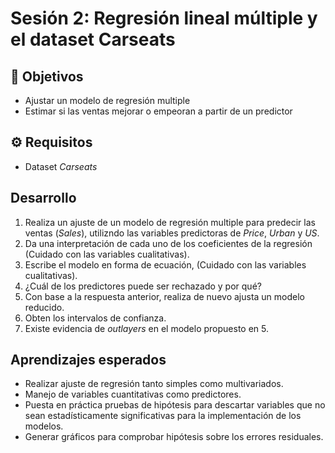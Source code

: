 # Sesión 2: Regresión lineal múltiple y el dataset Carseats 

## :dart: Objetivos

- Ajustar un modelo de regresión multiple
- Estimar si las ventas mejorar o empeoran a partir de un predictor


## ⚙ Requisitos

+ Dataset _Carseats_


## Desarrollo

1. Realiza un ajuste de un modelo de regresión multiple para predecir las ventas (_Sales_), utilizndo las variables predictoras de _Price_, _Urban_ y _US_.
2. Da una interpretación de cada uno de los coeficientes de la regresión (Cuidado con las variables cualitativas).
3.  Escribe el modelo en forma de ecuación, (Cuidado con las variables cualitativas). 
4.  ¿Cuál de los predictores puede ser rechazado y por qué?
5.  Con base a la respuesta anterior, realiza de nuevo ajusta un modelo reducido.
6.  Obten los intervalos de confianza.   
7.  Existe evidencia de _outlayers_ en el modelo propuesto en 5. 


## Aprendizajes esperados

+ Realizar ajuste de regresión tanto simples como multivariados.
+ Manejo de variables cuantitativas como predictores.
+ Puesta en práctica pruebas de hipótesis para descartar variables que no sean estadísticamente significativas para la implementación de los modelos.
+ Generar gráficos para comprobar hipótesis sobre los errores residuales.
